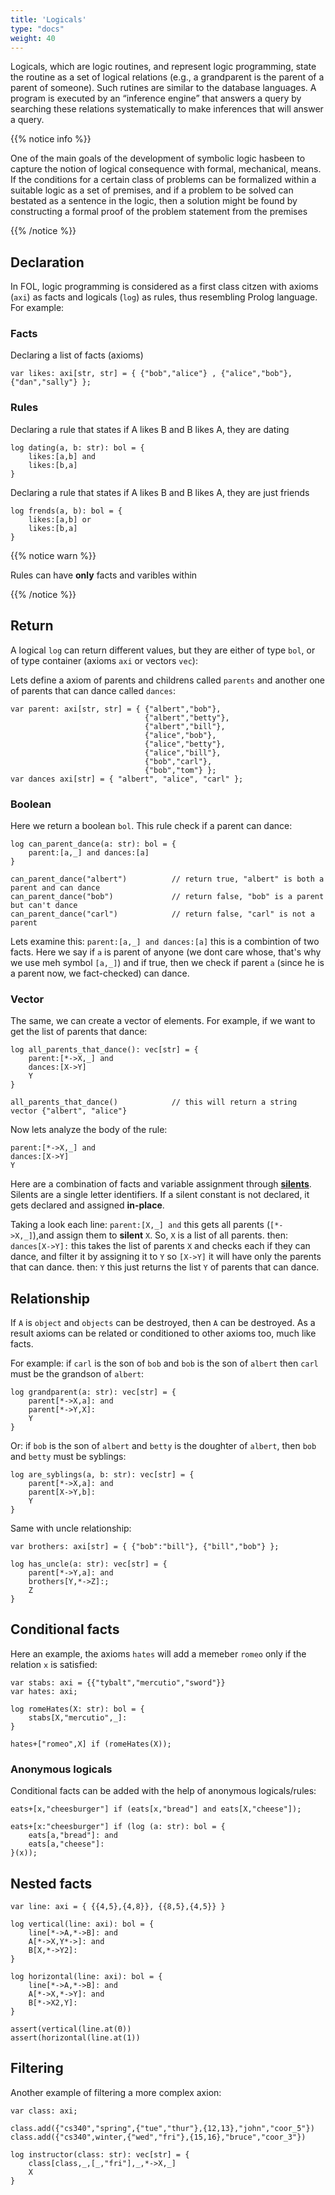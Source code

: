 ```yaml
---
title: 'Logicals'
type: "docs"
weight: 40
---
```

Logicals, which are logic routines, and represent logic programming, state the routine as a set of logical relations (e.g., a grandparent is the parent of a parent of someone). Such rutines are similar to the database languages. A program is executed by an “inference engine” that answers a query by searching these relations systematically to make inferences that will answer a query. 

{{% notice info %}}

One of the main goals of the development of symbolic logic hasbeen to capture the notion of logical consequence with formal, mechanical, means. If the conditions for a certain class of problems can be formalized within a suitable logic as a set of premises, and if a problem to be solved can bestated as a sentence in the logic, then a solution might be found by constructing a formal proof of the problem statement from the premises

{{% /notice %}}

## Declaration

In FOL, logic programming is considered as a first class citzen with axioms (`axi`) as facts and logicals (`log`) as rules, thus resembling Prolog language. For example:

### Facts
Declaring a list of facts (axioms)
```
var likes: axi[str, str] = { {"bob","alice"} , {"alice","bob"}, {"dan","sally"} };
```

### Rules
Declaring a rule that states if A likes B and B likes A, they are dating
```
log dating(a, b: str): bol = {
    likes:[a,b] and
    likes:[b,a]
}
```
Declaring a rule that states if A likes B and B likes A, they are just friends
```
log frends(a, b): bol = {
    likes:[a,b] or
    likes:[b,a]
}

```
{{% notice warn %}}

Rules can have **only** facts and varibles within 

{{% /notice %}}


## Return
A logical `log` can return different values, but they are either of type `bol`, or of type container (axioms `axi` or vectors `vec`):

Lets define a axiom of parents and childrens called `parents` and another one of parents that can dance called `dances`:
```
var parent: axi[str, str] = { {"albert","bob"}, 
                              {"albert","betty"},
                              {"albert","bill"},
                              {"alice","bob"},
                              {"alice","betty"},
                              {"alice","bill"},
                              {"bob","carl"},
                              {"bob","tom"} };
var dances axi[str] = { "albert", "alice", "carl" };
```
### Boolean

Here we return a boolean `bol`. This rule check if a parent can dance:
```
log can_parent_dance(a: str): bol = {
    parent:[a,_] and dances:[a]
}

can_parent_dance("albert")          // return true, "albert" is both a parent and can dance
can_parent_dance("bob")             // return false, "bob" is a parent but can't dance
can_parent_dance("carl")            // return false, "carl" is not a parent
```
Lets examine this: 
`parent:[a,_] and dances:[a]`
this is a combintion of two facts. Here we say if `a` is parent of anyone (we dont care whose, that's why we use meh symbol `[a,_]`) and if true, then we check if parent `a` (since he is a parent now, we fact-checked) can dance. 

### Vector
The same, we can create a vector of elements. For example, if we want to get the list of parents that dance:
```
log all_parents_that_dance(): vec[str] = {
    parent:[*->X,_] and
    dances:[X->Y]
    Y
}

all_parents_that_dance()            // this will return a string vector {"albert", "alice"}
```
Now lets analyze the body of the rule:
```
parent:[*->X,_] and
dances:[X->Y]
Y
```
Here are a combination of facts and variable assignment through [**silents**](/docs/700_sugar/silents/). Silents are a single letter identifiers. If a silent constant is not declared, it gets declared and assigned **in-place**.

Taking a look each line:
`parent:[X,_] and`
this gets all parents (`[*->X,_]`),and assign them to **silent** `X`. So, `X` is a list of all parents. 
then:
`dances[X->Y]:` 
this takes the list of parents `X` and checks each if they can dance, and filter it by assigning it to `Y` so `[X->Y]` it will have only the parents that can dance.
then:
`Y`
this just returns the list `Y` of parents that can dance.

## Relationship
If `A` is `object` and `objects` can be destroyed, then `A` can be destroyed. As a result axioms can be related or conditioned to other axioms too, much like facts. 

For example: if `carl` is the son of `bob` and `bob` is the son of `albert` then `carl` must be the grandson of `albert`: 
```
log grandparent(a: str): vec[str] = {
    parent[*->X,a]: and 
    parent[*->Y,X]:
    Y
}
```
Or: if `bob` is the son of `albert` and `betty` is the doughter of `albert`, then `bob` and `betty` must be syblings:
```
log are_syblings(a, b: str): vec[str] = {
    parent[*->X,a]: and
    parent[X->Y,b]:
    Y
}
```
Same with uncle relationship:
```
var brothers: axi[str] = { {"bob":"bill"}, {"bill","bob"} };

log has_uncle(a: str): vec[str] = {
    parent[*->Y,a]: and
    brothers[Y,*->Z]:;
    Z
}
```

## Conditional facts

Here an example, the axioms `hates` will add a memeber `romeo` only if the relation `x` is satisfied:
```
var stabs: axi = {{"tybalt","mercutio","sword"}}
var hates: axi;

log romeHates(X: str): bol = {
    stabs[X,"mercutio",_]:
}

hates+["romeo",X] if (romeHates(X));
```
### Anonymous logicals
Conditional facts can be added with the help of anonymous logicals/rules:
```
eats+[x,"cheesburger"] if (eats[x,"bread"] and eats[X,"cheese"]);

eats+[x:"cheesburger"] if (log (a: str): bol = {
    eats[a,"bread"]: and
    eats[a,"cheese"]:
}(x));

```

## Nested facts
```
var line: axi = { {{4,5},{4,8}}, {{8,5},{4,5}} }

log vertical(line: axi): bol = {
    line[*->A,*->B]: and 
    A[*->X,Y*->]: and
    B[X,*->Y2]:
}

log horizontal(line: axi): bol = {
    line[*->A,*->B]: and 
    A[*->X,*->Y]: and
    B[*->X2,Y]:
}

assert(vertical(line.at(0))
assert(horizontal(line.at(1))
```

## Filtering
Another example of filtering a more complex axion:
```
var class: axi;

class.add({"cs340","spring",{"tue","thur"},{12,13},"john","coor_5"})
class.add({"cs340",winter,{"wed","fri"},{15,16},"bruce","coor_3"})

log instructor(class: str): vec[str] = {
    class[class,_,[_,"fri"],_,*->X,_]
    X
}
```
